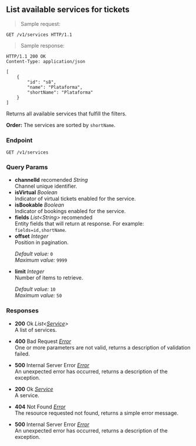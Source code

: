 
## List available services for tickets

> Sample request:

```http
GET /v1/services HTTP/1.1
```

> Sample response:

```http
HTTP/1.1 200 OK
Content-Type: application/json

[
    {
        "id": "s8",
        "name": "Plataforma",
        "shortName": "Plataforma"
    }
]
```

Returns all available services that fulfill the filters.

<aside class="notice">
<strong>Order:</strong> The services are sorted by <code>shortName</code>.
</aside>

### Endpoint

`GET /v1/services`

### Query Params

* **channelId** <span class="recomended-param">recomended</span> *String* <br>Channel unique identifier.
* **isVirtual** *Boolean* <br>Indicator of virtual tickets enabled for the service.
* **isBookable** *Boolean* <br>Indicator of bookings enabled for the service.
* **fields** *List\<String\>* <span class="recomended-param">recomended</span> <br> Entity fields that will return at response. For example: `fields=id,shortName`.
* **offset** *Integer* <br> Position in pagination.<p>*Default value:* <code>0</code><br>*Maximum value:* <code>9999</code></p>
* **limit** *Integer* <br> Number of items to retrieve.<p>*Default value:* <code>10</code><br>*Maximum value:* <code>50</code></p>

### Responses

* **200** <span class="verb-description">Ok</span> *List\<[Service](#the-service-object)\>* <br>A list of services.
* **400** <span class="verb-description">Bad Request</span> *[Error](#the-error-object)* <br>One or more parameters are not valid, returns a description of validation failed.
* **500** <span class="verb-description">Internal Server Error</span> *[Error](#the-error-object)* <br>An unexpected error has occurred, returns a description of the exception.

* **200** <span class="verb-description">Ok</span> *[Service](#the-service-object)* <br>A service.
* **404** <span class="verb-description">Not Found</span> *[Error](#the-error-object)* <br>The resource requested not found, returns a simple error message.
* **500** <span class="verb-description">Internal Server Error</span> *[Error](#the-error-object)* <br>An unexpected error has occurred, returns a description of the exception.

